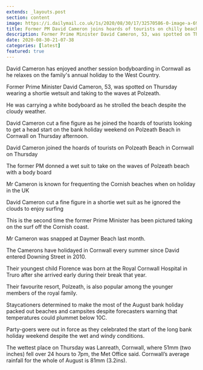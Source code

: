 ```yaml
---
extends: _layouts.post
section: content
image: https://i.dailymail.co.uk/1s/2020/08/30/17/32570586-0-image-a-69_1598803634710.jpg 
title: Former PM David Cameron joins hoards of tourists on chilly beach in Cornwall 
description: Former Prime Minister David Cameron, 53, was spotted on Thursday wearing a shortie wetsuit and taking to the waves at Polzeath. He was carrying a bodyboard as he strolled the beach 
date: 2020-08-30-21-07-38 
categories: [latest] 
featured: true 
--- 
```

David Cameron has enjoyed another session bodyboarding in Cornwall as he relaxes on the family's annual holiday to the West Country.

Former Prime Minister David Cameron, 53, was spotted on Thursday wearing a shortie wetsuit and taking to the waves at Polzeath. 

He was carrying a white bodyboard as he strolled the beach despite the cloudy weather.

David Cameron cut a fine figure as he joined the hoards of tourists looking to get a head start on the bank holiday weekend on Polzeath Beach in Cornwall on Thursday afternoon.

David Cameron joined the hoards of tourists on Polzeath Beach in Cornwall on Thursday

The former PM donned a wet suit to take on the waves of Polzeath beach with a body board

Mr Cameron is known for frequenting the Cornish beaches when on holiday in the UK

David Cameron cut a fine figure in a shortie wet suit as he ignored the clouds to enjoy surfing

This is the second time the former Prime Minister has been pictured taking on the surf off the Cornish coast.

Mr Cameron was snapped at Daymer Beach last month.

The Camerons have holidayed in Cornwall every summer since David entered Downing Street in 2010.

Their youngest child Florence was born at the Royal Cornwall Hospital in Truro after she arrived early during their break that year.

Their favourite resort, Polzeath, is also popular among the younger members of the royal family.

Staycationers determined to make the most of the August bank holiday packed out beaches and campsites despite forecasters warning that temperatures could plummet below 10C. 

Party-goers were out in force as they celebrated the start of the long bank holiday weekend despite the wet and windy conditions.

The wettest place on Thursday was Lanreath, Cornwall, where 51mm (two inches) fell over 24 hours to 7pm, the Met Office said. Cornwall’s average rainfall for the whole of August is 81mm (3.2ins). 


